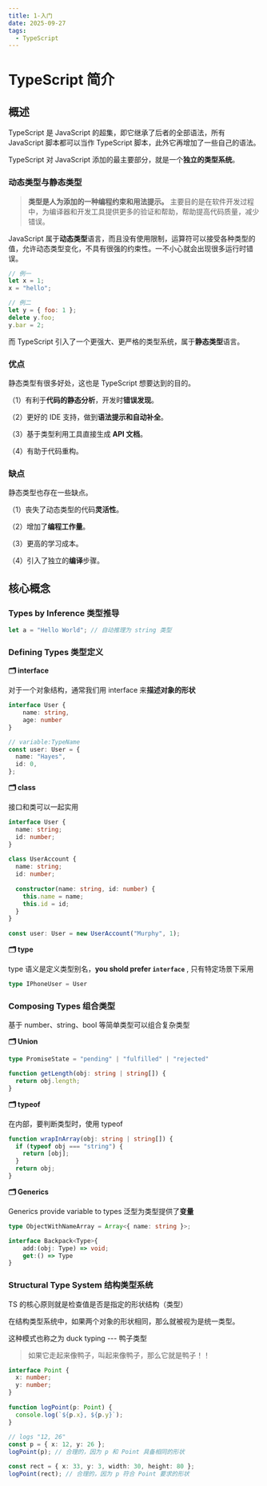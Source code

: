 ```yaml
---
title: 1-入门
date: 2025-09-27
tags:
  - TypeScript
---
```

# TypeScript 简介

## 概述

TypeScript 是 JavaScript 的超集，即它继承了后者的全部语法，所有 JavaScript 脚本都可以当作 TypeScript 脚本，此外它再增加了一些自己的语法。

TypeScript 对 JavaScript 添加的最主要部分，就是一个**独立的类型系统**。

### 动态类型与静态类型

> **类型是人为添加的一种编程约束和用法提示。** 主要目的是在软件开发过程中，为编译器和开发工具提供更多的验证和帮助，帮助提高代码质量，减少错误。

JavaScript 属于**动态类型**语言，而且没有使用限制，运算符可以接受各种类型的值，允许动态类型变化，不具有很强的约束性。一不小心就会出现很多运行时错误。

```js
// 例一
let x = 1;
x = "hello";

// 例二
let y = { foo: 1 };
delete y.foo;
y.bar = 2;
```

而 TypeScript 引入了一个更强大、更严格的类型系统，属于**静态类型**语言。

### 优点

静态类型有很多好处，这也是 TypeScript 想要达到的目的。

（1）有利于**代码的静态分析**，开发时**错误发现**。

（2）更好的 IDE 支持，做到**语法提示和自动补全**。

（3）基于类型利用工具直接生成 **API 文档**。

（4）有助于代码重构。

### 缺点

静态类型也存在一些缺点。

（1）丧失了动态类型的代码**灵活性**。

（2）增加了**编程工作量**。

（3）更高的学习成本。

（4）引入了独立的**编译**步骤。


## 核心概念

### Types by Inference  类型推导

```ts
let a = "Hello World"; // 自动推理为 string 类型
```

### Defining Types  类型定义

**🗂 interface**

对于一个对象结构，通常我们用 interface 来**描述对象的形状**

```ts
interface User {
	name: string,
	age: number
}

// variable:TypeName
const user: User = {
  name: "Hayes",
  id: 0,
};
```

**🗂 class**

接口和类可以一起实用

```ts
interface User {
  name: string;
  id: number;
}
 
class UserAccount {
  name: string;
  id: number;
 
  constructor(name: string, id: number) {
    this.name = name;
    this.id = id;
  }
}
 
const user: User = new UserAccount("Murphy", 1);
```

**🗂 type**

type 语义是定义类型别名，**you shold prefer `interface`** , 只有特定场景下采用

```ts
type IPhoneUser = User
```

### Composing Types 组合类型

基于 number、string、bool 等简单类型可以组合复杂类型

**🗂 Union**

```ts
type PromiseState = "pending" | "fulfilled" | "rejected"

function getLength(obj: string | string[]) {
  return obj.length;
}
```

**🗂 typeof**

在内部，要判断类型时，使用 typeof

```ts
function wrapInArray(obj: string | string[]) {
  if (typeof obj === "string") {
    return [obj];
  }
  return obj;
}
```

**🗂 Generics**

Generics provide variable to types
泛型为类型提供了**变量**

```ts
type ObjectWithNameArray = Array<{ name: string }>;

interface Backpack<Type>{
	add:(obj: Type) => void;
	get:() => Type
}
```

### Structural Type System 结构类型系统

TS 的核心原则就是检查值是否是指定的形状结构（类型）

在结构类型系统中，如果两个对象的形状相同，那么就被视为是统一类型。

这种模式也称之为 duck typing --- 鸭子类型

>如果它走起来像鸭子，叫起来像鸭子，那么它就是鸭子！！


```ts
interface Point {
  x: number;
  y: number;
}
 
function logPoint(p: Point) {
  console.log(`${p.x}, ${p.y}`);
}
 
// logs "12, 26"
const p = { x: 12, y: 26 };
logPoint(p); // 合理的，因为 p 和 Point 具备相同的形状

const rect = { x: 33, y: 3, width: 30, height: 80 };
logPoint(rect); // 合理的，因为 p 符合 Point 要求的形状
```
